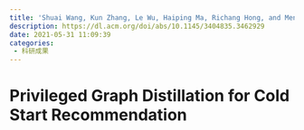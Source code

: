 ```yaml
---
title: 'Shuai Wang, Kun Zhang, Le Wu, Haiping Ma, Richang Hong, and Meng Wang. 2021. Privileged Graph Distillation for Cold Start Recommendation. In Proceedings of the 44th International ACM SIGIR Conference on Research and Development in Information Retrieval (SIGIR '21). Association for Computing Machinery, New York, NY, USA, 1187–1196.'
description: https://dl.acm.org/doi/abs/10.1145/3404835.3462929
date: 2021-05-31 11:09:39
categories:
 - 科研成果
---
```

# Privileged Graph Distillation for Cold Start Recommendation